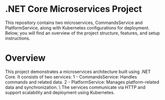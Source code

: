 # .NET Core Microservices Project
This repository contains two microservices, CommandsService and PlatformService, along with Kubernetes configurations for deployment. Below, you will find an overview of the project structure, features, and setup instructions.
# Overview
This project demonstrates a microservices architecture built using .NET Core. It consists of two services:
1 - CommandsService: Handles commands and related data.
2 - PlatformService: Manages platform-related data and synchronization. \\
The services communicate via HTTP and support scalability and deployment using Kubernetes.
